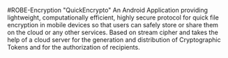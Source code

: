#ROBE-Encryption
"QuickEncrypto"
An Android Application providing lightweight, computationally efficient, highly secure protocol for quick file encryption in mobile devices so that users can safely store or share them on the cloud or any other services. Based on stream cipher and takes the help of a cloud server for the generation and distribution of Cryptographic Tokens and for the authorization of recipients.
